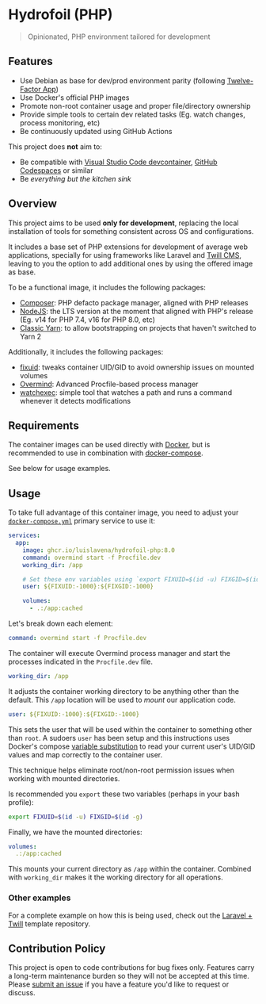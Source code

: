 # Hydrofoil (PHP)
> Opinionated, PHP environment tailored for development

## Features

* Use Debian as base for dev/prod environment parity (following [Twelve-Factor App][twelve-factor-app])
* Use Docker's official PHP images
* Promote non-root container usage and proper file/directory ownership
* Provide simple tools to certain dev related tasks (Eg. watch changes, process monitoring, etc)
* Be continuously updated using GitHub Actions

This project does **not** aim to:

* Be compatible with [Visual Studio Code devcontainer][devcontainer], [GitHub Codespaces][codespaces] or similar
* Be _everything but the kitchen sink_

## Overview

This project aims to be used **only for development**, replacing the local
installation of tools for something consistent across OS and configurations.

It includes a base set of PHP extensions for development of average web 
applications, specially for using frameworks like Laravel and
[Twill CMS][twill-cms], leaving to you the option to add additional
ones by using the offered image as base.

To be a functional image, it includes the following packages:

* [Composer](https://getcomposer.org/): PHP defacto package manager, aligned with PHP releases
* [NodeJS](https://nodejs.org/en/): the LTS version at the moment that aligned with PHP's release (Eg. v14 for PHP 7.4, v16 for PHP 8.0, etc)
* [Classic Yarn](https://classic.yarnpkg.com/lang/en/): to allow bootstrapping on projects that haven't switched to Yarn 2

Additionally, it includes the following packages:

* [fixuid](https://github.com/boxboat/fixuid): tweaks container UID/GID to avoid ownership issues on mounted volumes
* [Overmind](https://github.com/DarthSim/overmind): Advanced Procfile-based process manager
* [watchexec](https://github.com/watchexec/watchexec): simple tool that watches a path and runs a command whenever it detects modifications

## Requirements

The container images can be used directly with [Docker][docker], but is
recommended to use in combination with [docker-compose][docker-compose].

See below for usage examples.

## Usage

To take full advantage of this container image, you need to adjust your
[`docker-compose.yml`][docker-compose-yml] primary service to use it:

```yaml
services:
  app:
    image: ghcr.io/luislavena/hydrofoil-php:8.0
    command: overmind start -f Procfile.dev
    working_dir: /app

    # Set these env variables using `export FIXUID=$(id -u) FIXGID=$(id -g)`
    user: ${FIXUID:-1000}:${FIXGID:-1000}

    volumes:
      - .:/app:cached
```

Let's break down each element:

```yaml
command: overmind start -f Procfile.dev
```

The container will execute Overmind process manager and start the processes
indicated in the `Procfile.dev` file.

```yaml
working_dir: /app
```

It adjusts the container working directory to be anything other than the
default. This `/app` location will be used to _mount_ our application code.

```yaml
user: ${FIXUID:-1000}:${FIXGID:-1000}
```

This sets the user that will be used within the container to something other
than `root`. A sudoers `user` has been setup and this instructions uses
Docker's compose [variable substitution][variable-substitution] to read your
current user's UID/GID values and map correctly to the container user.

This technique helps eliminate root/non-root permission issues when working
with mounted directories.

Is recommended you `export` these two variables (perhaps in your
bash profile):

```bash
export FIXUID=$(id -u) FIXGID=$(id -g)
```

Finally, we have the mounted directories:

```yaml
volumes:
  .:/app:cached
```

This mounts your current directory as `/app` within the container. Combined
with `working_dir` makes it the working directory for all operations.

### Other examples

For a complete example on how this is being used, check out the
[Laravel + Twill][laravel-twill] template repository.

## Contribution Policy

This project is open to code contributions for bug fixes only. Features carry
a long-term maintenance burden so they will not be accepted at this time.
Please [submit an issue][new-issue] if you have a feature you'd like to
request or discuss.

[twelve-factor-app]: https://12factor.net/dev-prod-parity
[devcontainer]: https://code.visualstudio.com/docs/remote/containers
[codespaces]: https://github.com/features/codespaces
[twill-cms]: https://twill.io
[new-issue]: https://github.com/luislavena/hydrofoil-php/issues/new
[docker]: https://docs.docker.com/get-docker/
[docker-compose]: https://docs.docker.com/compose/
[docker-compose-yml]: https://docs.docker.com/compose/compose-file/compose-file-v3/
[variable-substitution]: https://docs.docker.com/compose/compose-file/compose-file-v3/#variable-substitution
[laravel-twill]: https://github.com/luislavena/template-laravel-twill
